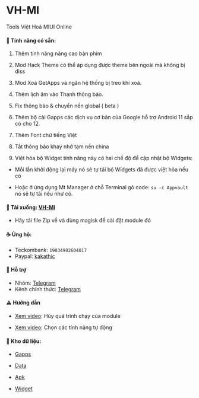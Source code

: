 # VH-MI

Tools Việt Hoá MIUI Online

#### 🎁 Tính năng có sẵn:

1. Thêm tính năng nâng cao bàn phím

2. Mod Hack Theme có thể áp dụng được theme bên ngoài mà không bị diss

3. Mod Xoá GetApps và ngăn hệ thống bị treo khi xoá.

4. Thêm lịch âm vào Thanh thông báo.

5. Fix thông báo & chuyển nền global ( beta )
 
6. Thêm bộ cài Gapps các dịch vụ cơ bản của Google hỗ trợ Android 11 sắp có cho 12.

7. Thêm Font chữ tiếng Việt

8. Tắt thông báo khay nhớ tạm nền china

9. Việt hóa bộ Widget tính năng này có hai chế độ để cập nhật bộ Widgets:

- Mỗi lần khởi động lại máy nó sẽ tự tải bộ Widgets đã được việt hóa nếu có

- Hoặc ở ứng dụng Mt Manager ở chỗ Terminal gõ code: `su -c Appvault` nó sẽ tự tải nếu như có.

#### 🦠 Tải xuống: [VH-MI](https://github.com/kakathic/VH-MI/releases)

- Hãy tải file Zip về và dùng magisk để cài đặt module đó 

#### ☕ Ủng hộ:

+ Teckombank: `19034902604017`
+ Paypal: [kakathic](http://paypal.me/kakathic)

#### 🦇 Hỗ trợ

+ Nhóm: [Telegram](http://t.me/toolvn)
+ Kênh chính thức: [Telegram](http://t.me/toolvi)

#### ⚠️ Hướng dẫn

+ [Xem video](https://drive.google.com/file/d/1-0Vdb0U9pNvOBPsg3dSCOm505y31Bueb/view?usp=drivesdk): Hủy quá trình chạy của module

+ [Xem video](https://drive.google.com/file/d/1-1lQ5HWlpx_uovdUDEFZsQ6hv9kpDpg5/view?usp=drivesdk): Chọn các tính năng tự động

#### 🍫 Kho dữ liệu:

+ [Gapps](https://github.com/kakathic/VH-MI/releases/tag/Gapps) 

+ [Data](https://github.com/kakathic/VH-MI/releases/tag/Data) 

+ [Apk](https://github.com/kakathic/VH-MI/releases/tag/Apk) 

+ [Widget](https://github.com/kakathic/VH-MI/releases/tag/Widget)


